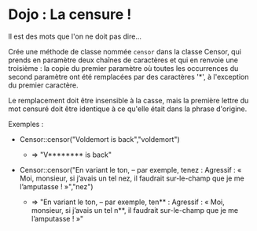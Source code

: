 # Dojo : La censure !

Il est des mots que l'on ne doit pas dire...

Crée une méthode de classe nommée `censor` dans la classe Censor, qui prends en paramètre deux chaînes de caractères et qui en renvoie une troisième : la copie du premier paramètre où toutes les occurrences du second paramètre ont été remplacées par des caractères '*', à l'exception du premier caractère.

Le remplacement doit être insensible à la casse, mais la première lettre du mot censuré doit être identique à ce qu'elle était dans la phrase d'origine.

Exemples :

* Censor::censor("Voldemort is back","voldemort") 
  * => "V******** is back"

* Censor::censor("En variant le ton, – par exemple, tenez : Agressif : « Moi, monsieur, si j’avais un tel nez, il faudrait sur-le-champ que je me l’amputasse ! »","nez")
  * => "En variant le ton, – par exemple, ten** : Agressif : « Moi, monsieur, si j’avais un tel n**, il faudrait sur-le-champ que je me l’amputasse ! »"
